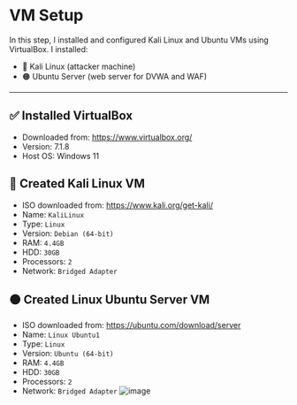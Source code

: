 # VM Setup
In this step, I installed and configured Kali Linux and Ubuntu VMs using VirtualBox. I installed:

- 🐉 Kali Linux (attacker machine)
- 🟠 Ubuntu Server (web server for DVWA and WAF)

---

## ✅ Installed VirtualBox

- Downloaded from: https://www.virtualbox.org/
- Version: 7.1.8
- Host OS: Windows 11

## 🐉 Created Kali Linux VM

- ISO downloaded from: https://www.kali.org/get-kali/
- Name: `KaliLinux`
- Type: `Linux`
- Version: `Debian (64-bit)`
- RAM: `4.4GB`
- HDD: `30GB`
- Processors: `2`
- Network: `Bridged Adapter`
  
## 🟠 Created Linux Ubuntu Server VM
- ISO downloaded from: https://ubuntu.com/download/server
- Name: `Linux Ubuntu1`
- Type: `Linux`
- Version: `Ubuntu (64-bit)`
- RAM: `4.4GB`
- HDD: `30GB`
- Processors: `2`
- Network: `Bridged Adapter`
 ![image](https://github.com/user-attachments/assets/e0cb8e34-bd2b-4b5a-a61d-2e6b12cf3245)

